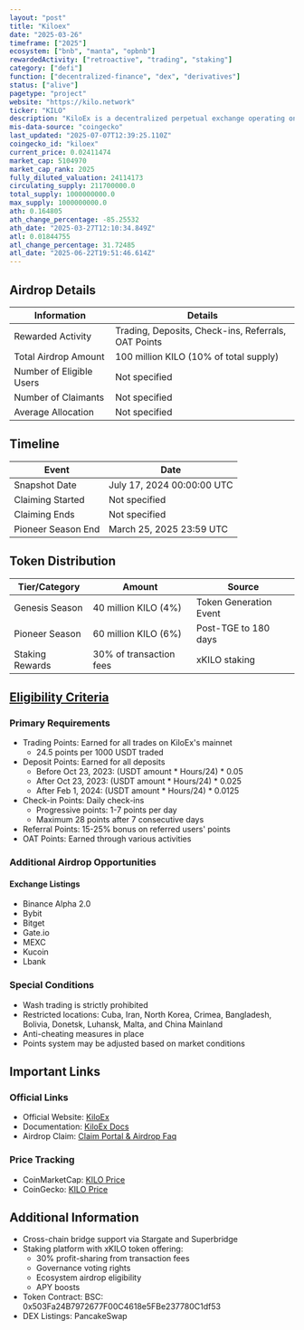 ```yaml
---
layout: "post"
title: "Kiloex"
date: "2025-03-26"
timeframe: ["2025"]
ecosystem: ["bnb", "manta", "opbnb"]
rewardedActivity: ["retroactive", "trading", "staking"]
category: ["defi"]
function: ["decentralized-finance", "dex", "derivatives"]
status: ["alive"]
pagetype: "project"
website: "https://kilo.network"
ticker: "KILO"
description: "KiloEx is a decentralized perpetual exchange operating on BNBChain, opBNB, and Manta, offering trading, staking, and governance features with a focus on user rewards and ecosystem growth."
mis-data-source: "coingecko"
last_updated: "2025-07-07T12:39:25.110Z"
coingecko_id: "kiloex"
current_price: 0.02411474
market_cap: 5104970
market_cap_rank: 2025
fully_diluted_valuation: 24114173
circulating_supply: 211700000.0
total_supply: 1000000000.0
max_supply: 1000000000.0
ath: 0.164805
ath_change_percentage: -85.25532
ath_date: "2025-03-27T12:10:34.849Z"
atl: 0.01844755
atl_change_percentage: 31.72485
atl_date: "2025-06-22T19:51:46.614Z"
---
```


## Airdrop Details

| Information              | Details                                                     |
| ------------------------ | ----------------------------------------------------------- |
| Rewarded Activity        | Trading, Deposits, Check-ins, Referrals, OAT Points         |
| Total Airdrop Amount     | 100 million KILO (10% of total supply)                      |
| Number of Eligible Users | Not specified                                               |
| Number of Claimants      | Not specified                                               |
| Average Allocation       | Not specified                                               |

## Timeline

| Event               | Date                                           |
| ------------------- | ---------------------------------------------- |
| Snapshot Date       | July 17, 2024 00:00:00 UTC                     |
| Claiming Started    | Not specified                                  |
| Claiming Ends       | Not specified                                  |
| Pioneer Season End  | March 25, 2025 23:59 UTC                       |

## Token Distribution

| Tier/Category      | Amount                                   | Source                    |
| ------------------ | ---------------------------------------- | ------------------------- |
| Genesis Season     | 40 million KILO (4%)                     | Token Generation Event    |
| Pioneer Season     | 60 million KILO (6%)                     | Post-TGE to 180 days      |
| Staking Rewards    | 30% of transaction fees                  | xKILO staking             |

## [Eligibility Criteria](https://docs.kiloex.io/kiloex/airdrop-and-reward/airdrop-pioneer-season)

### Primary Requirements

- Trading Points: Earned for all trades on KiloEx's mainnet
  - 24.5 points per 1000 USDT traded
- Deposit Points: Earned for all deposits
  - Before Oct 23, 2023: (USDT amount * Hours/24) * 0.05
  - After Oct 23, 2023: (USDT amount * Hours/24) * 0.025
  - After Feb 1, 2024: (USDT amount * Hours/24) * 0.0125
- Check-in Points: Daily check-ins
  - Progressive points: 1-7 points per day
  - Maximum 28 points after 7 consecutive days
- Referral Points: 15-25% bonus on referred users' points
- OAT Points: Earned through various activities

### Additional Airdrop Opportunities

#### Exchange Listings
- Binance Alpha 2.0
- Bybit
- Bitget
- Gate.io
- MEXC
- Kucoin
- Lbank

### Special Conditions

- Wash trading is strictly prohibited
- Restricted locations: Cuba, Iran, North Korea, Crimea, Bangladesh, Bolivia, Donetsk, Luhansk, Malta, and China Mainland
- Anti-cheating measures in place
- Points system may be adjusted based on market conditions

## Important Links

### Official Links

- Official Website: [KiloEx](https://kilo.network)
- Documentation: [KiloEx Docs](https://docs.kiloex.io)
- Airdrop Claim: [Claim Portal & Airdrop Faq](https://app.kiloex.io/airdrop/claim?chain=opBNB)

### Price Tracking

- CoinMarketCap: [KILO Price](https://coinmarketcap.com/currencies/kiloex/)
- CoinGecko: [KILO Price](https://www.coingecko.com/en/coins/kiloex)

## Additional Information

- Cross-chain bridge support via Stargate and Superbridge
- Staking platform with xKILO token offering:
  - 30% profit-sharing from transaction fees
  - Governance voting rights
  - Ecosystem airdrop eligibility
  - APY boosts
- Token Contract: BSC: 0x503Fa24B7972677F00C4618e5FBe237780C1df53
- DEX Listings: PancakeSwap